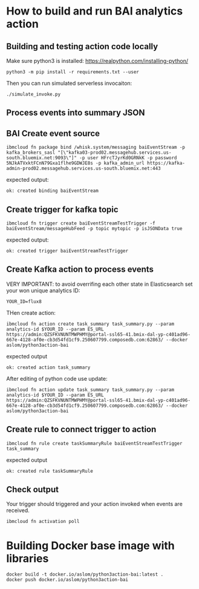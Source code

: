 # How to build and run BAI analytics action


## Building and testing action code locally

Make sure python3 is installed: https://realpython.com/installing-python/

```
python3 -m pip install -r requirements.txt --user
```

Then you can run simulated serverless invocaiton:

```
./simulate_invoke.py
```


## Process events into summary JSON

## BAI Create event source

```
ibmcloud fn package bind /whisk.system/messaging baiEventStream -p kafka_brokers_sasl "[\"kafka03-prod02.messagehub.services.us-south.bluemix.net:9093\"]" -p user HFrcTJyrKd0GRNkK -p password 5NJkATVxktFCnN79Gxa1flhe9GDWJE8s -p kafka_admin_url https://kafka-admin-prod02.messagehub.services.us-south.bluemix.net:443
```

expected output:

```
ok: created binding baiEventStream
```


## Create trigger for kafka topic


```
ibmcloud fn trigger create baiEventStreamTestTrigger -f baiEventStream/messageHubFeed -p topic mytopic -p isJSONData true
```

expected output:

```
ok: created trigger baiEventStreamTestTrigger
```

## Create Kafka action to process events

VERY IMPORTANT: to avoid overrifing each other state in Elasticsearch
set your won unique analytics ID:

```
YOUR_ID=flux8
```

THen create action:

```
ibmcloud fn action create task_summary task_summary.py --param analytics-id $YOUR_ID --param ES_URL https://admin:QZSFKVNUNTMWPHMY@portal-ssl65-41.bmix-dal-yp-c401ad96-667e-4128-af0e-cb3d54fd1cf9.250607799.composedb.com:62863/ --docker aslom/python3action-bai
```

expected output

```
ok: created action task_summary
```

After editing of python code use update:

```
ibmcloud fn action update task_summary task_summary.py --param analytics-id $YOUR_ID --param ES_URL https://admin:QZSFKVNUNTMWPHMY@portal-ssl65-41.bmix-dal-yp-c401ad96-667e-4128-af0e-cb3d54fd1cf9.250607799.composedb.com:62863/ --docker aslom/python3action-bai
```


## Create rule to connect trigger to action

```
ibmcloud fn rule create taskSummaryRule baiEventStreamTestTrigger task_summary
```

expected output

```
ok: created rule taskSummaryRule
```


## Check output

Your trigger should triggered and your action invoked when events are received.

```
ibmcloud fn activation poll
```


# Building Docker base image with libraries

```
docker build -t docker.io/aslom/python3action-bai:latest .
docker push docker.io/aslom/python3action-bai
```